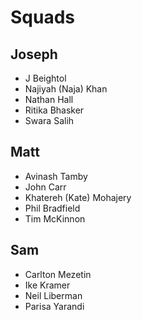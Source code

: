 # Squads

## Joseph
- J Beightol
- Najiyah (Naja) Khan
- Nathan Hall
- Ritika Bhasker
- Swara Salih

## Matt
- Avinash Tamby
- John Carr
- Khatereh (Kate) Mohajery
- Phil Bradfield
- Tim McKinnon

## Sam
- Carlton Mezetin
- Ike Kramer
- Neil Liberman
- Parisa Yarandi
